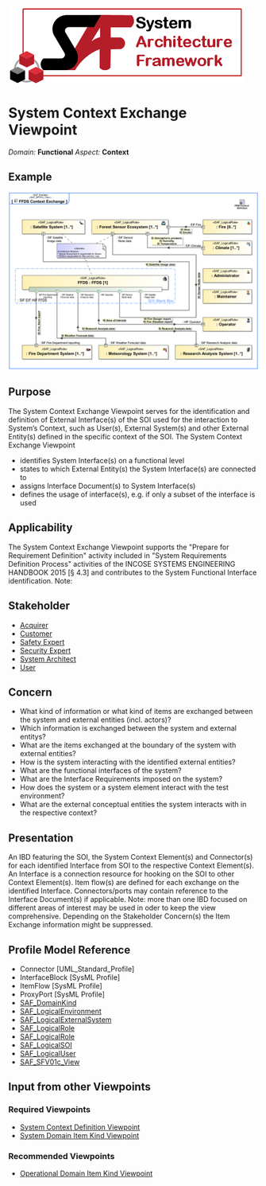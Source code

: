 ![System Architecture Framework](../diagrams/Logo_SAF.png)
# System Context Exchange Viewpoint
*Domain:* **Functional** *Aspect:* **Context**
## Example
![FFDS Context Exchange](../diagrams/FFDS-Context-Exchange.svg)
## Purpose
The System Context Exchange Viewpoint serves for the identification and definition of External Interface(s) of the SOI used for the interaction to System’s Context, such as User(s), External System(s) and other External Entity(s) defined in the specific context of the SOI. The System Context Exchange Viewpoint
* identifies System Interface(s) on a functional level
* states to which External Entity(s) the System Interface(s) are connected to
* assigns Interface Document(s) to System Interface(s)
* defines the usage of interface(s), e.g. if only a subset of the interface is used
## Applicability
The System Context Exchange Viewpoint supports the "Prepare for Requirement Definition" activity included in "System Requirements Definition Process" activities of the INCOSE SYSTEMS ENGINEERING HANDBOOK 2015 [§ 4.3] and contributes to the System Functional Interface identification.
Note:
## Stakeholder
* [Acquirer](../stakeholders.md#Acquirer)
* [Customer](../stakeholders.md#Customer)
* [Safety Expert](../stakeholders.md#Safety-Expert)
* [Security Expert](../stakeholders.md#Security-Expert)
* [System Architect](../stakeholders.md#System-Architect)
* [User](../stakeholders.md#User)
## Concern
* What kind of information or what kind of items are exchanged between the system and external entities (incl. actors)?
* Which information is exchanged between the system and external entitys?
* What are the items exchanged at the boundary of the system with external entities?
* How is the system interacting with the identified external entities?
* What are the functional interfaces of the system?
* What are the Interface Requirements imposed on the system?
* How does the system or a system element interact with the test environment?
* What are the external conceptual entities the system interacts with in the respective context?
## Presentation
An IBD featuring the SOI, the System Context Element(s) and Connector(s) for each identified Interface from SOI to the respective Context Element(s). An Interface is a connection resource for hooking on the SOI to other Context Element(s). Item flow(s) are defined for each exchange on the identified Interface. Connectors/ports may contain reference to the Interface Document(s) if applicable.
Note: more than one IBD focused on different areas of interest may be used in oder to keep the view comprehensive. Depending on the Stakeholder Concern(s) the Item Exchange information might be suppressed.

## Profile Model Reference
* Connector [UML_Standard_Profile]
* InterfaceBlock [SysML Profile]
* ItemFlow [SysML Profile]
* ProxyPort [SysML Profile]
* [SAF_DomainKind](../stereotypes.md#SAF_DomainKind)
* [SAF_LogicalEnvironment](../stereotypes.md#SAF_LogicalEnvironment)
* [SAF_LogicalExternalSystem](../stereotypes.md#SAF_LogicalExternalSystem)
* [SAF_LogicalRole](../stereotypes.md#SAF_LogicalRole)
* [SAF_LogicalRole](../stereotypes.md#SAF_LogicalRole)
* [SAF_LogicalSOI](../stereotypes.md#SAF_LogicalSOI)
* [SAF_LogicalUser](../stereotypes.md#SAF_LogicalUser)
* [SAF_SFV01c_View](../stereotypes.md#SAF_SFV01c_View)
## Input from other Viewpoints
### Required Viewpoints
* [System Context Definition Viewpoint](System-Context-Definition-Viewpoint.md)
* [System Domain Item Kind Viewpoint](System-Domain-Item-Kind-Viewpoint.md)
### Recommended Viewpoints
* [Operational Domain Item Kind Viewpoint](Operational-Domain-Item-Kind-Viewpoint.md)
